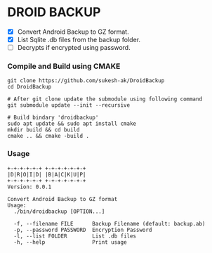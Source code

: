 # DROID BACKUP
- [x] Convert Android Backup to GZ format. 
- [x] List Sqlite .db files from the backup folder.
- [ ] Decrypts if encrypted using password.

### Compile and Build using CMAKE
```
git clone https://github.com/sukesh-ak/DroidBackup
cd DroidBackup

# After git clone update the submodule using following command
git submodule update --init --recursive

# Build bindary 'droidbackup'
sudo apt update && sudo apt install cmake
mkdir build && cd build
cmake .. && cmake -build .
```

### Usage
```
+-+-+-+-+-+ +-+-+-+-+-+-+
|D|R|O|I|D| |B|A|C|K|U|P|
+-+-+-+-+-+ +-+-+-+-+-+-+
Version: 0.0.1

Convert Android Backup to GZ format
Usage:
  ./bin/droidbackup [OPTION...]

  -f, --filename FILE      Backup Filename (default: backup.ab)
  -p, --password PASSWORD  Encryption Password
  -l, --list FOLDER        List .db files
  -h, --help               Print usage
```